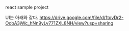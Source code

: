 react sample project

UI는 아래와 같다.
https://drive.google.com/file/d/1tovDr2-OobA3jWc_hNn9yLv771ZXL8NH/view?usp=sharing

